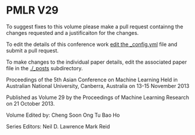 # PMLR V29

To suggest fixes to this volume please make a pull request containng the changes requested and a justificaiton for the changes.

To edit the details of this conference work [edit the _config.yml](./_config.yml) file and submit a pull request.

To make changes to the individual paper details, edit the associated paper file in the [./_posts](./_posts) subdirectory.

Proceedings of the 5th Asian Conference on Machine Learning
  Held in Australian National University, Canberra, Australia on 13-15 November 2013

Published as Volume 29 by the Proceedings of Machine Learning Research on 21 October 2013.

Volume Edited by:
  Cheng Soon Ong
  Tu Bao Ho

Series Editors:
  Neil D. Lawrence
  Mark Reid
